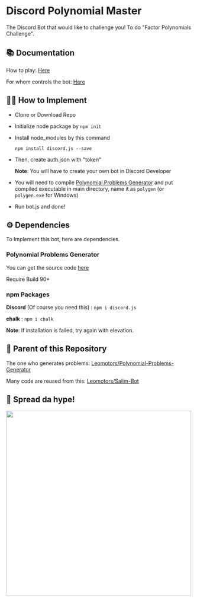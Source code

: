 # Discord Polynomial Master

The Discord Bot that would like to challenge you! To do "Factor Polynomials Challenge".

## 📚 Documentation

How to play:
<a href="https://github.com/Leomotors/Discord-Polynomial-Master/blob/main/docs/howtoplay.md">
Here</a>

For whom controls the bot:
<a href="https://github.com/Leomotors/Discord-Polynomial-Master/blob/main/docs/botctrl.md">
Here</a>

## 👨‍💻 How to Implement

* Clone or Download Repo

* Initialize node package by ```npm init```

* Install node_modules by this command

  ```npm install discord.js --save```

* Then, create auth.json with "token"

  **Note**: You will have to create your own bot in Discord Developer
  
* You will need to compile <a href="https://github.com/Leomotors/Polynomial-Problems-Generator">
Polynomial Problems Generator</a> and put compiled executable in main directory,
name it as `polygen` (or `polygen.exe` for Windows)

* Run bot.js and done!

## ⚙️ Dependencies

To Implement this bot, here are dependencies.

### Polynomial Problems Generator

You can get the source code
<a href="https://github.com/Leomotors/Polynomial-Problems-Generator">
 here</a>

Require Build 90+

### npm Packages

**Discord** (Of course you need this) : ```npm i discord.js```

**chalk** : ```npm i chalk```

**Note**: If installation is failed, try again with elevation.

## 🌿 Parent of this Repository

The one who generates problems:
<a href="https://github.com/Leomotors/Polynomial-Problems-Generator">
 Leomotors/Polynomial-Problems-Generator</a>

Many code are reused from this:
<a href="https://github.com/Leomotors/Salim-Bot">
 Leomotors/Salim-Bot</a>

## 🙏 Spread da hype!

<img src="https://github.com/Leomotors/Polynomial-Problems-Generator/blob/1.2.1/assets/mafs.jpg" width=500>
